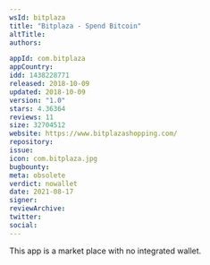 ```yaml
---
wsId: bitplaza
title: "Bitplaza - Spend Bitcoin"
altTitle: 
authors:

appId: com.bitplaza
appCountry: 
idd: 1438228771
released: 2018-10-09
updated: 2018-10-09
version: "1.0"
stars: 4.36364
reviews: 11
size: 32704512
website: https://www.bitplazashopping.com/
repository: 
issue: 
icon: com.bitplaza.jpg
bugbounty: 
meta: obsolete
verdict: nowallet
date: 2021-08-17
signer: 
reviewArchive:
twitter: 
social:
---
```


This app is a market place with no integrated wallet.
